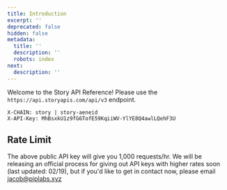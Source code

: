 ```yaml
---
title: Introduction
excerpt: ''
deprecated: false
hidden: false
metadata:
  title: ''
  description: ''
  robots: index
next:
  description: ''
---
```

Welcome to the Story API Reference! Please use the `https://api.storyapis.com/api/v3` endpoint.

```text Headers
X-CHAIN: story | story-aeneid
X-API-Key: MhBsxkU1z9fG6TofE59KqiiWV-YlYE8Q4awlLQehF3U
```

## Rate Limit

The above public API key will give you 1,000 requests/hr. We will be releasing an official process for giving out API keys with higher rates soon (last updated: 02/19), but if you'd like to get in contact now, please email [jacob@piplabs.xyz](mailto:jacob@piplabs.xyz)